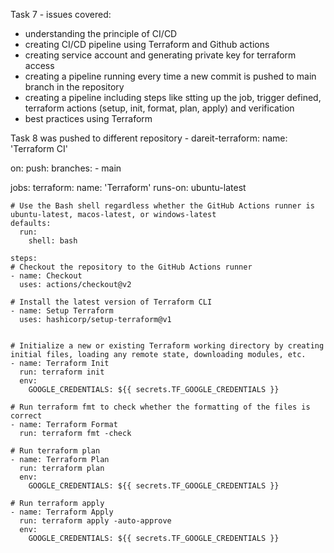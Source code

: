Task 7 - issues covered:
- understanding the principle of CI/CD 
- creating CI/CD pipeline using Terraform and Github actions
- creating service account and generating private key for terraform access
- creating a pipeline running every time a new commit is pushed to main branch in the repository
- creating a pipeline including steps like stting up the job, trigger defined, terraform actions (setup, init, format, plan, apply) and verification
- best practices using Terraform

Task 8 was pushed to different repository - dareit-terraform:
name: 'Terraform CI'

on:
  push:
    branches:
    - main

jobs:
  terraform:
    name: 'Terraform'
    runs-on: ubuntu-latest

    # Use the Bash shell regardless whether the GitHub Actions runner is ubuntu-latest, macos-latest, or windows-latest
    defaults:
      run:
        shell: bash

    steps:
    # Checkout the repository to the GitHub Actions runner
    - name: Checkout
      uses: actions/checkout@v2

    # Install the latest version of Terraform CLI
    - name: Setup Terraform
      uses: hashicorp/setup-terraform@v1


    # Initialize a new or existing Terraform working directory by creating initial files, loading any remote state, downloading modules, etc.
    - name: Terraform Init
      run: terraform init
      env:
        GOOGLE_CREDENTIALS: ${{ secrets.TF_GOOGLE_CREDENTIALS }}

    # Run terraform fmt to check whether the formatting of the files is correct
    - name: Terraform Format
      run: terraform fmt -check

    # Run terraform plan
    - name: Terraform Plan
      run: terraform plan
      env:
        GOOGLE_CREDENTIALS: ${{ secrets.TF_GOOGLE_CREDENTIALS }}

    # Run terraform apply
    - name: Terraform Apply
      run: terraform apply -auto-approve
      env:
        GOOGLE_CREDENTIALS: ${{ secrets.TF_GOOGLE_CREDENTIALS }}
